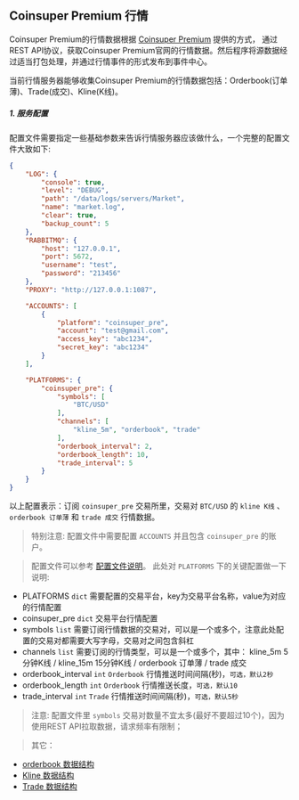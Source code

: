 
## Coinsuper Premium 行情

Coinsuper Premium的行情数据根据 [Coinsuper Premium](https://premium.coinsuper.com/api/docs/v1/api_en.html) 提供的方式，
通过REST API协议，获取Coinsuper Premium官网的行情数据。然后程序将源数据经过适当打包处理，并通过行情事件的形式发布到事件中心。

当前行情服务器能够收集Coinsuper Premium的行情数据包括：Orderbook(订单薄)、Trade(成交)、Kline(K线)。

##### 1. 服务配置

配置文件需要指定一些基础参数来告诉行情服务器应该做什么，一个完整的配置文件大致如下:

```json
{
    "LOG": {
        "console": true,
        "level": "DEBUG",
        "path": "/data/logs/servers/Market",
        "name": "market.log",
        "clear": true,
        "backup_count": 5
    },
    "RABBITMQ": {
        "host": "127.0.0.1",
        "port": 5672,
        "username": "test",
        "password": "213456"
    },
    "PROXY": "http://127.0.0.1:1087",

    "ACCOUNTS": [
        {
            "platform": "coinsuper_pre",
            "account": "test@gmail.com",
            "access_key": "abc1234",
            "secret_key": "abc1234"
        }
    ],

    "PLATFORMS": {
        "coinsuper_pre": {
            "symbols": [
                "BTC/USD"
            ],
            "channels": [
                "kline_5m", "orderbook", "trade"
            ],
            "orderbook_interval": 2,
            "orderbook_length": 10,
            "trade_interval": 5
        }
    }
}
```
以上配置表示：订阅 `coinsuper_pre` 交易所里，交易对 `BTC/USD` 的 `kline K线` 、`orderbook 订单薄` 和 `trade 成交` 行情数据。

> 特别注意: 配置文件中需要配置 `ACCOUNTS` 并且包含 `coinsuper_pre` 的账户。

> 配置文件可以参考 [配置文件说明](https://github.com/TheNextQuant/thenextquant/blob/master/docs/configure/README.md)。
> 此处对 `PLATFORMS` 下的关键配置做一下说明:
- PLATFORMS `dict` 需要配置的交易平台，key为交易平台名称，value为对应的行情配置
- coinsuper_pre `dict` 交易平台行情配置
- symbols `list` 需要订阅行情数据的交易对，可以是一个或多个，注意此处配置的交易对都需要大写字母，交易对之间包含斜杠
- channels `list` 需要订阅的行情类型，可以是一个或多个，其中： kline_5m 5分钟K线 / kline_15m 15分钟K线 / orderbook 订单薄 / trade 成交
- orderbook_interval `int` `Orderbook` 行情推送时间间隔(秒)，`可选，默认2秒`
- orderbook_length `int` `Orderbook` 行情推送长度，`可选，默认10`
- trade_interval `int` `Trade` 行情推送时间间隔(秒)，`可选，默认5秒`


> 注意: 配置文件里 `symbols` 交易对数量不宜太多(最好不要超过10个)，因为使用REST API拉取数据，请求频率有限制； 

> 其它：
- [orderbook 数据结构](https://github.com/TheNextQuant/thenextquant/blob/master/docs/market.md#21-%E8%AE%A2%E5%8D%95%E8%96%84orderbook)
- [Kline 数据结构](https://github.com/TheNextQuant/thenextquant/blob/master/docs/market.md#22-k%E7%BA%BFkline)
- [Trade 数据结构](https://github.com/TheNextQuant/thenextquant/blob/master/docs/market.md#23-%E6%88%90%E4%BA%A4trade)
